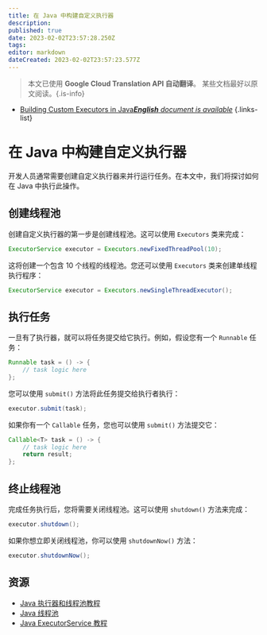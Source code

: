 ```yaml
---
title: 在 Java 中构建自定义执行器
description: 
published: true
date: 2023-02-02T23:57:28.250Z
tags: 
editor: markdown
dateCreated: 2023-02-02T23:57:23.577Z
---
```


> 本文已使用 **Google Cloud Translation API 自动翻译**。
某些文档最好以原文阅读。{.is-info}



- [Building Custom Executors in Java***English** document is available*](/en/Knowledge-base/Java/building-custom-executors-in-java)
{.links-list}


# 在 Java 中构建自定义执行器

开发人员通常需要创建自定义执行器来并行运行任务。在本文中，我们将探讨如何在 Java 中执行此操作。

## 创建线程池

创建自定义执行器的第一步是创建线程池。这可以使用 ```Executors``` 类来完成：

```java
ExecutorService executor = Executors.newFixedThreadPool(10);
```

这将创建一个包含 10 个线程的线程池。您还可以使用 ```Executors``` 类来创建单线程执行程序：

```java
ExecutorService executor = Executors.newSingleThreadExecutor();
```

## 执行任务

一旦有了执行器，就可以将任务提交给它执行。例如，假设您有一个 ```Runnable``` 任务：

```java
Runnable task = () -> {
    // task logic here
};
```

您可以使用 ```submit()``` 方法将此任务提交给执行者执行：

```java
executor.submit(task);
```

如果你有一个 ```Callable``` 任务，您也可以使用 ```submit()``` 方法提交它：

```java
Callable<T> task = () -> {
    // task logic here
    return result;
};
```

## 终止线程池

完成任务执行后，您将需要关闭线程池。这可以使用 ```shutdown()``` 方法来完成：

```java
executor.shutdown();
```

如果你想立即关闭线程池，你可以使用 ```shutdownNow()``` 方法：

```java
executor.shutdownNow();
```

## 资源

- [Java 执行器和线程池教程](https://www.baeldung.com/java-executors-and-thread-pools)
- [Java 线程池](https://www.geeksforgeeks.org/java-thread-pool/)
- [Java ExecutorService 教程](https://www.journaldev.com/1069/java-executor-service-example-thread-pool-executor)